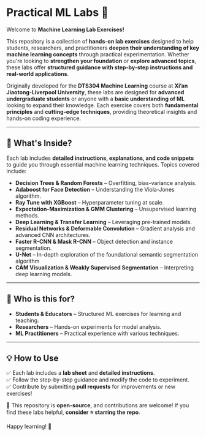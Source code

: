 # Practical ML Labs 🚀  

Welcome to **Machine Learning Lab Exercises!**  

This repository is a collection of **hands-on lab exercises** designed to help students, researchers, and practitioners **deepen their understanding of key machine learning concepts** through practical experimentation. Whether you're looking to **strengthen your foundation** or **explore advanced topics**, these labs offer **structured guidance with step-by-step instructions and real-world applications**.  

Originally developed for the **DTS304 Machine Learning** course at **Xi’an Jiaotong-Liverpool University**, these labs are designed for **advanced undergraduate students** or anyone with a **basic understanding of ML** looking to expand their knowledge. Each exercise covers both **fundamental principles** and **cutting-edge techniques**, providing theoretical insights and hands-on coding experience.  

---

## 🌟 What's Inside?  

Each lab includes **detailed instructions, explanations, and code snippets** to guide you through essential machine learning techniques. Topics covered include:  

- **Decision Trees & Random Forests** – Overfitting, bias-variance analysis.  
- **Adaboost for Face Detection** – Understanding the Viola-Jones algorithm.  
- **Ray Tune with XGBoost** – Hyperparameter tuning at scale.  
- **Expectation-Maximization & GMM Clustering** – Unsupervised learning methods.  
- **Deep Learning & Transfer Learning** – Leveraging pre-trained models.  
- **Residual Networks & Deformable Convolution** – Gradient analysis and advanced CNN architectures.  
- **Faster R-CNN & Mask R-CNN** – Object detection and instance segmentation.  
- **U-Net** – In-depth exploration of the foundational semantic segmentation algorithm
- **CAM Visualization & Weakly Supervised Segmentation** – Interpreting deep learning models.  

---

## 🎯 Who is this for?  

- **Students & Educators** – Structured ML exercises for learning and teaching.  
- **Researchers** – Hands-on experiments for model analysis.  
- **ML Practitioners** – Practical experience with various techniques.  

---

## 💡 How to Use  

✅ Each lab includes a **lab sheet** and **detailed instructions**.  
✅ Follow the step-by-step guidance and modify the code to experiment.  
✅ Contribute by submitting **pull requests** for improvements or new exercises!  

📌 This repository is **open-source**, and contributions are welcome! If you find these labs helpful, **consider ⭐ starring the repo**.  

Happy learning! 🎉  
